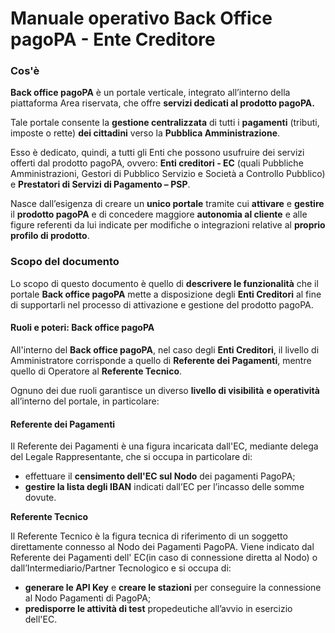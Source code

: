 # Manuale operativo Back Office pagoPA - Ente Creditore

### Cos'è

**Back office pagoPA** è un portale verticale, integrato all’interno della piattaforma Area riservata, che offre **servizi dedicati al prodotto pagoPA.**

Tale portale consente la **gestione centralizzata** di tutti i **pagamenti** (tributi, imposte o rette) **dei cittadini** verso la **Pubblica Amministrazione**.

Esso è dedicato, quindi, a tutti gli Enti che possono usufruire dei servizi offerti dal prodotto pagoPA, ovvero: **Enti creditori - EC** (quali Pubbliche Amministrazioni, Gestori di Pubblico Servizio e Società a Controllo Pubblico) e **Prestatori di Servizi di Pagamento – PSP**.

Nasce dall’esigenza di creare un **unico portale** tramite cui **attivare** e **gestire** il **prodotto pagoPA** e di concedere maggiore **autonomia al cliente** e alle figure referenti da lui indicate per modifiche o integrazioni relative al **proprio profilo di prodotto**.

### Scopo del documento

Lo scopo di questo documento è quello di **descrivere le funzionalità** che il portale **Back office pagoPA** mette a disposizione degli **Enti Creditori** al fine di supportarli nel processo di attivazione e gestione del prodotto pagoPA.



#### **Ruoli e poteri: Back office pagoPA**

All'interno del **Back office pagoPA**, nel caso degli **Enti Creditori**, il livello di Amministratore corrisponde a quello di **Referente dei Pagamenti**, mentre quello di Operatore al **Referente Tecnico**.

Ognuno dei due ruoli garantisce un diverso **livello di visibilità** **e operatività** all’interno del portale, in particolare:

#### Referente dei Pagamenti

Il Referente dei Pagamenti è una figura incaricata dall'EC, mediante delega del Legale Rappresentante, che si occupa in particolare di:

* effettuare il **censimento dell'EC sul Nodo** dei pagamenti PagoPA;
* **gestire la lista degli IBAN** indicati dall’EC per l’incasso delle somme dovute.

**Referente Tecnico**

Il Referente Tecnico è la figura tecnica di riferimento di un soggetto direttamente connesso al Nodo dei Pagamenti PagoPA. Viene indicato dal Referente dei Pagamenti dell' EC(in caso di connessione diretta al Nodo) o dall’Intermediario/Partner Tecnologico e si occupa di:

* **generare le API Key** e **creare le stazioni** per conseguire la connessione al Nodo Pagamenti di PagoPA;
* **predisporre le attività di test** propedeutiche all’avvio in esercizio dell'EC.
